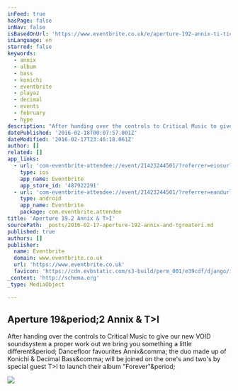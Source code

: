 ```yaml
---
inFeed: true
hasPage: false
inNav: false
isBasedOnUrl: 'https://www.eventbrite.co.uk/e/aperture-192-annix-ti-tickets-21423244501'
inLanguage: en
starred: false
keywords:
  - annix
  - album
  - bass
  - konichi
  - eventbrite
  - playaz
  - decimal
  - events
  - february
  - hype
description: "After handing over the controls to Critical Music to give our new VOID soundsystem a proper work out we bring you something a little different. Dancefloor favourites Annix, the duo made up of Konichi & Decimal Bass, will be joined on the one's and two's by special guest T>I to launch their album \"Forever\"."
datePublished: '2016-02-18T00:07:57.001Z'
dateModified: '2016-02-17T23:46:18.061Z'
author: []
related: []
app_links:
  - url: 'com-eventbrite-attendee://event/21423244501/?referrer=eiosurlxfbk'
    type: ios
    app_name: Eventbrite
    app_store_id: '487922291'
  - url: 'com-eventbrite-attendee://event/21423244501/?referrer=eandurlxfbk'
    type: android
    app_name: Eventbrite
    package: com.eventbrite.attendee
title: 'Aperture 19.2 Annix & T>I'
sourcePath: _posts/2016-02-17-aperture-192-annix-and-tgreateri.md
published: true
authors: []
publisher:
  name: Eventbrite
  domain: www.eventbrite.co.uk
  url: 'https://www.eventbrite.co.uk'
  favicon: 'https://cdn.evbstatic.com/s3-build/perm_001/e39cdf/django/images/icons/favicons/favicon.ico'
_context: 'http://schema.org'
_type: MediaObject

---
```

<article style=""><h1>Aperture 19&amp;period;2 Annix &amp; T&gt;I</h1><p>After handing over the controls to Critical Music to give our new VOID soundsystem a proper work out we bring you something a little different&amp;period; Dancefloor favourites Annix&amp;comma; the duo made up of Konichi &amp; Decimal Bass&amp;comma; will be joined on the one's and two's by special guest T&gt;I to launch their album "Forever"&amp;period;</p><img src="https://img.evbuc.com/https%3A%2F%2Fimg.evbuc.com%2Fhttps%253A%252F%252Fcdn.evbuc.com%252Fimages%252F18545695%252F104951075675%252F1%252Foriginal.jpg%3Frect%3D0%252C60%252C1920%252C960%26s%3D439f5cc353c49eb928c7a1d610022ee0?w=1000&amp;s=8fc92e189000f6555ca61fe17c20ec8e" /></article>